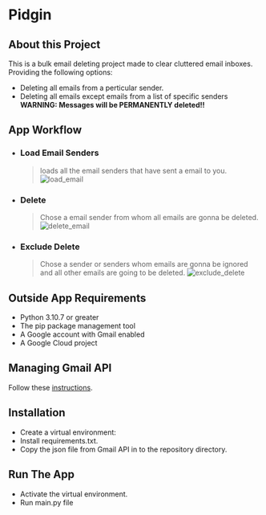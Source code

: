 # Pidgin

## About this Project
 This is a bulk email deleting project made to clear cluttered email inboxes. Providing the following options:

 - Deleting all emails from a perticular sender.
 - Deleting all emails except emails from a list of specific senders  
**WARNING: Messages will be PERMANENTLY deleted!!**

## App Workflow

 - ### Load Email Senders  
    > loads all the email senders that have sent a email to you.
  ![load_email](https://i.imgur.com/INuXL8B.gif)
 - ### Delete
   > Chose a email sender from whom all emails are gonna be deleted.
  ![delete_email](https://i.imgur.com/BcwXbca.gif)    
 - ### Exclude Delete
    > Chose a sender or senders whom emails are gonna be ignored and all other emails are going to be deleted.
    ![exclude_delete](https://i.imgur.com/QJ0HOAm.gif)

 ## Outside App Requirements
  - Python 3.10.7 or greater
  - The pip package management tool  
  - A Google account with Gmail enabled
  - A Google Cloud project    

## Managing Gmail API
Follow these [instructions](https://developers.google.com/gmail/api/quickstart/python#step_1_turn_on_the_api_name).

## Installation

- Create a virtual environment:
- Install requirements.txt.
- Copy the json file from Gmail API in to the repository directory.

## Run The App
- Activate the virtual environment.
- Run main.py file

    